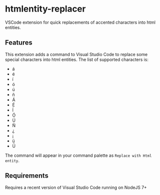 # htmlentity-replacer

VSCode extension for quick replacements of accented characters into html entities.

## Features

This extension adds a command to Visual Studio Code to replace some special characters into html entities. The list of supported characters is:
- &aacute;
- &eacute;
- &iacute;
- &oacute;
- &uacute;
- &ntilde;
- &Aacute;
- &Eacute;
- &Iacute;
- &Oacute;
- &Uacute;
- &Ntilde;
- &iquest;
- &iexcl;
- &uuml;
- &Uuml;

The command will appear in your command palette as `Replace with Html entity`.

## Requirements

Requires a recent version of Visual Studio Code running on NodeJS 7+
